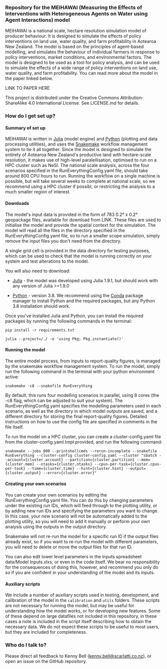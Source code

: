 ### Repository for the MEIHAWAI (Measuring the Effects of Interventions with Heterogeneous Agents on Water using Agent Interactions) model ###

MEIHAWAI is a national scale, hectare resolution simulation model of producer behaviour. It is designed to simulate the effects of policy interventions on land use, water quality, and farm profitability in Aotearoa New Zealand. The model is based on the principles of agent-based modelling, and simulates the behaviour of individual farmers in response to policy interventions, market conditions, and environmental factors. The model is designed to be used as a tool for policy analysis, and can be used to simulate the effects of a wide range of policy interventions on land use, water quality, and farm profitability. You can read more about the model in the paper linked below.

LINK TO PAPER HERE

This project is distributed under the Creative Commons Attribution-ShareAlike 4.0 International License. See LICENSE.md for details.

### How do I get set up? ###

#### Summary of set up ####
MEIHAWAI is written in [Julia](https://julialang.org) (model engine) and [Python](https://www.python.org) (plotting and data processing utilities), and uses the [Snakemake](https://snakemake.readthedocs.io/en/stable/) workflow management system to tie it all together. Since the model is designed to simulate the entirety of Aotearoa New Zealand's productive land with hectare-scale resolution, it makes use of high-level paralellisation, optimised to run on a HPC cluster such as NeSI. The national scale analysis, across the four scenarios specified in the RunEverythingConfig.yaml file, should take around 800 CPU hours to run. Running the workflow on a single machine is possible, but will take several weeks to complete at national scale, so we recommend using a HPC cluster if possibl, or restricting the analysis to a much smaller region of interest.

#### Downloads ####

The model's input data is provided in the form of 783 0.2° x 0.2° geopackage files, available for download from LINK. These files are used to initialise the model and provide the spatial context for the simulation. The model will read all the files in the directory specified in the RunEverythingConfig.yaml file, so to run a smaller scope simulation, simply remove the input files you don't need from the directory.

A single grid cell is provided in the data directory for testing purposes, which can be used to check that the model is running correctly on your system and test alterations to the model.

You will also need to download:

* [Julia](https://julialang.org/downloads/) - the model was developed using Julia 1.9.1, but should work with any version of Julia >=1.9.0

* [Python](https://www.python.org/downloads/) - version 3.8. We recommend using the [Conda](https://docs.conda.io/en/latest/miniconda.html) package manager to install Python and the required packages, but any Python 3.8 installation should work.

Once you've installed Julia and Python, you can install the required packages by running the following commands in the terminal:

```pip install -r requirements.txt```

```julia --project=/./ -e 'using Pkg; Pkg.instantiate()'```


#### Running the model ####

The entire model process, from inputs to report-quality figures, is managed by the snakemake workflow management system. To run the model, simply run the following command in the terminal with your python environment active:

```snakemake -c8 --snakefile RunEverything```

By default, this runs four modelling scenarios in parallel, using 8 cores (the -c8 flag, which can be adjusted to suit your system). The RunEverythingConfig.yaml specifies the modelling parameters used in each scenario, as well as the directory in which model outputs are saved, and a different directory for storing the final report-quality figures. Detailed instructions on how to use the config file are specified in comments in the file itself. 

To run the model on a HPC cluster, you can create a cluster-config.yaml file from the cluster-config.yaml.tmpl provided, and run the following command:

```snakemake --jobs 800 --printshellcmds --rerun-incomplete --snakefile RunEverything --cluster-config cluster-config.yaml --cluster "sbatch --account={cluster.account} --partition={cluster.partition} --mem={cluster.mem} --ntasks={cluster.ntasks} --cpus-per-task={cluster.cpus-per-task} --time={cluster.time} --hint={cluster.hint} --output={cluster.output} --error={cluster.error}"```

#### Creating your own scenarios ####

You can create your own scenarios by editing the RunEverythingConfig.yaml file. You can do this by changing parameters under the existing run IDs, which will feed through to the plotting utility, or by adding new run IDs and specifying the parameters you want to change. In this case, your new scenario will not be automatically added to the plotting utility, so you will need to add it manually or perform your own analysis using the outputs in the output directory. 

Snakemake will not re-run the model for a specific run ID if the output files already exist, so if you want to re-run the model with different parameters, you will need to delete or move the output files for that run ID.

You can also edit lower level parameters in the inputs spreadsheet data/Model Inputs.xlxs, or even in the code itself. We bear no responsibility for the consequences of doing this, however, and recommend you only do so if you are confident in your understanding of the model and its inputs. 

#### Auxiliary scripts

We include a number of auxiliary scripts used in testing, development, and calibration of the model in the `calibration` and `utils` folders. These scripts are not necessary for running the model, but may be useful for understanding how the model works, or for developing new features. Some of these depend on large datafiles not included in this repository, in these cases a note is included in the script itself describing how to obtain the necessary data. We do not expect these scripts to be useful to most users, but they are included for completeness.

### Who do I talk to? ###

Please direct all feedback to Kenny Bell (kenny.bell@scarlatti.co.nz), or open an issue on the GitHub repository.
